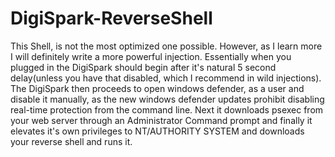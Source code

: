 # DigiSpark-ReverseShell
This Shell, is not the most optimized one possible. However, as I learn more I will definitely write a more powerful injection. Essentially when you plugged in the DigiSpark should begin after it's natural 5 second delay(unless you have that disabled, which I recommend in wild injections). The DigiSpark then proceeds to open windows defender, as a user and disable it manually, as the new windows defender updates prohibit disabling real-time protection from the command line. Next it downloads psexec from your web server through an Administrator Command prompt and finally it elevates it's own privileges to NT/AUTHORITY SYSTEM and downloads your reverse shell and runs it.
